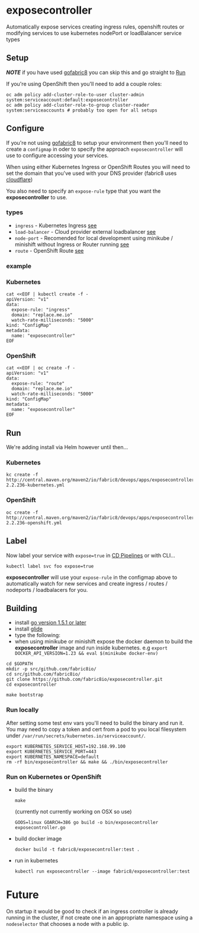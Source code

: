 # exposecontroller

Automatically expose services creating ingress rules, openshift routes or modifying services to use kubernetes nodePort or loadBalancer service types

## Setup

___NOTE___ if you have used [gofabric8](https://github.com/fabric8io/gofabric8) you can skip this and go straight to [Run](#run)

If you're using OpenShift then you'll need to add a couple roles:

    oc adm policy add-cluster-role-to-user cluster-admin system:serviceaccount:default:exposecontroller
    oc adm policy add-cluster-role-to-group cluster-reader system:serviceaccounts # probably too open for all setups

## Configure

If you're not using [gofabric8](https://github.com/fabric8io/gofabric8) to setup your environment then you'll need to create a `configmap` in oder to specify the approach `exposecontroller` will use to configure accessing your services.

When using either Kubernetes Ingress or OpenShift Routes you will need to set the domain that you've used with your DNS provider (fabric8 uses [cloudflare](https://www.cloudflare.com))

You also need to specify an `expose-rule` type that you want the __exposecontroller__ to use.

### types
- `ingress` - Kubernetes Ingress [see](http://kubernetes.io/docs/user-guide/ingress/)
- `load-balancer` - Cloud provider external loadbalancer [see](http://kubernetes.io/docs/user-guide/load-balancer/)
- `node-port` - Recomended for local development using minikube / minishift without Ingress or Router running [see](http://kubernetes.io/docs/user-guide/services/#type-nodeport)
- `route` - OpenShift Route [see](https://docs.openshift.com/enterprise/3.2/dev_guide/routes.html)

### example

### Kubernetes
```
cat <<EOF | kubectl create -f -
apiVersion: "v1"
data:
  expose-rule: "ingress"
  domain: "replace.me.io"
  watch-rate-milliseconds: "5000"
kind: "ConfigMap"
metadata:
  name: "exposecontroller"
EOF
```

### OpenShift

```
cat <<EOF | oc create -f -
apiVersion: "v1"
data:
  expose-rule: "route"
  domain: "replace.me.io"
  watch-rate-milliseconds: "5000"
kind: "ConfigMap"
metadata:
  name: "exposecontroller"
EOF
```

## Run

We're adding install via Helm however until then...

### Kubernetes

```
kc create -f http://central.maven.org/maven2/io/fabric8/devops/apps/exposecontroller/2.2.236/exposecontroller-2.2.236-kubernetes.yml
```

### OpenShift
```
oc create -f http://central.maven.org/maven2/io/fabric8/devops/apps/exposecontroller/2.2.236/exposecontroller-2.2.236-openshift.yml
```

## Label

Now label your service with `expose=true` in [CD Pipelines](https://blog.fabric8.io/create-and-explore-continuous-delivery-pipelines-with-fabric8-and-jenkins-on-openshift-661aa82cb45a#.lx020ys70) or with CLI...

```
kubectl label svc foo expose=true
```

__exposecontroller__ will use your `expose-rule` in the configmap above to automatically watch for new services and create ingress / routes / nodeports / loadbalacers for you.

## Building

 * install [go version 1.5.1 or later](https://golang.org/doc/install)
 * install [glide](https://github.com/Masterminds/glide#install)
 * type the following:
 * when using minikube or minishift expose the docker daemon to build the __exposecontroller__ image and run inside kubernetes.  e.g  `export DOCKER_API_VERSION=1.23 && eval $(minikube docker-env)`

```
cd $GOPATH
mkdir -p src/github.com/fabric8io/
cd src/github.com/fabric8io/
git clone https://github.com/fabric8io/exposecontroller.git
cd exposecontroller

make bootstrap
```

### Run locally

After setting some test env vars you'll need to build the binary and run it.  You may need to copy a token and cert from a pod to you local filesystem under `/var/run/secrets/kubernetes.io/serviceaccount/`.

    export KUBERNETES_SERVICE_HOST=192.168.99.100
    export KUBERNETES_SERVICE_PORT=443
    export KUBERNETES_NAMESPACE=default
    rm -rf bin/exposecontroller && make && ./bin/exposecontroller


### Run on Kubernetes or OpenShift

 * build the binary

    `make` 
     
    (currently not currently working on OSX so use)
     
    `GOOS=linux GOARCH=386 go build -o bin/exposecontroller exposecontroller.go`

 * build docker image

     `docker build -t fabric8/exposecontroller:test .`

 * run in kubernetes

     `kubectl run exposecontroller --image fabric8/exposecontroller:test `

# Future

On startup it would be good to check if an ingress controller is already running in the cluster, if not create one in an appropriate namespace using a `nodeselector` that chooses a node with a public ip.
